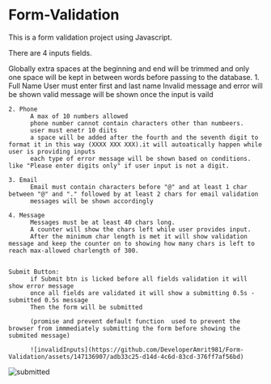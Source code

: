 # Form-Validation
This is a form validation project using Javascript. 

There are 4 inputs fields.

Globally extra spaces at the beginning and end will be trimmed and only one space will be kept in between words before passing to the database. 
    1. Full Name
          User must enter first and last name
          Invalid message and error will be shown
          valid message will be shown once the input is vaild
          
    2. Phone
          A max of 10 numbers allowed
          phone number cannot contain characters other than numbeers.
          user must enetr 10 diits
          a space will be added after the fourth and the seventh digit to format it in this way (XXXX XXX XXX).it will autoatically happen while user is providing inputs
          each type of error message will be shown based on conditions. like "Please enter digits only" if user input is not a digit. 
          
    3. Email
          Email must contain characters before "@" and at least 1 char between "@" and "." followed by at least 2 chars for email validation
          messages will be shown accordingly
          
    4. Message
          Messages must be at least 40 chars long.
          A counter will show the chars left while user provides input.
          After the minimum char length is met it will show validation message and keep the counter on to showing how many chars is left to reach max-allowed charlength of 300.


    Submit Button:
          if Submit btn is licked before all fields validation it will show error message
          once all fields are validated it will show a submitting 0.5s -submitted 0.5s message
          Then the form will be submitted

          (promise and prevent default function  used to prevent the browser from immmediately submitting the form before showing the submited message)
          
          ![invalidInputs](https://github.com/DeveloperAmrit981/Form-Validation/assets/147136907/adb33c25-d14d-4c6d-83cd-376ff7af56bd)
![submitted](https://github.com/DeveloperAmrit981/Form-Validation/assets/147136907/3e4b512a-1cc8-4aba-90db-1e0b93339333)

          


